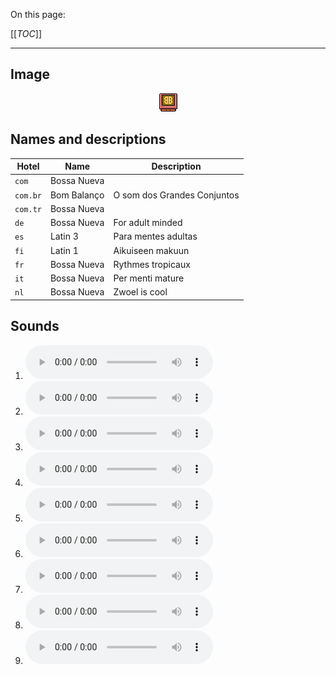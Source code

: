 On this page:

[[_TOC_]]

---

## Image

<div align="center">

![sound_set_36](../uploads/imgs/36.gif)

</div>

## Names and descriptions

| Hotel | Name | Description |
|-|-|-|
| `com` | Bossa Nueva |  |
| `com.br` | Bom Balanço | O som dos Grandes Conjuntos |
| `com.tr` | Bossa Nueva |  |
| `de` | Bossa Nueva | For adult minded |
| `es` | Latin 3 | Para mentes adultas |
| `fi` | Latin 1 | Aikuiseen makuun |
| `fr` | Bossa Nueva | Rythmes tropicaux |
| `it` | Bossa Nueva | Per menti mature |
| `nl` | Bossa Nueva | Zwoel is cool |

## Sounds

1. ![Sample 316](../uploads/sounds/sound_machine_sample_316.mp3)
1. ![Sample 317](../uploads/sounds/sound_machine_sample_317.mp3)
1. ![Sample 318](../uploads/sounds/sound_machine_sample_318.mp3)
1. ![Sample 319](../uploads/sounds/sound_machine_sample_319.mp3)
1. ![Sample 320](../uploads/sounds/sound_machine_sample_320.mp3)
1. ![Sample 321](../uploads/sounds/sound_machine_sample_321.mp3)
1. ![Sample 322](../uploads/sounds/sound_machine_sample_322.mp3)
1. ![Sample 323](../uploads/sounds/sound_machine_sample_323.mp3)
1. ![Sample 324](../uploads/sounds/sound_machine_sample_324.mp3)